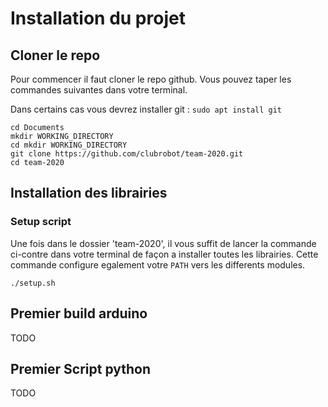 # Installation du projet

## Cloner le repo

Pour commencer il faut cloner le repo github. Vous pouvez taper les commandes suivantes dans votre terminal.

<aside class="notice">
Dans certains cas vous devrez installer git : <code>sudo apt install git</code>
</aside>

```shell
cd Documents
mkdir WORKING_DIRECTORY
cd mkdir WORKING_DIRECTORY
git clone https://github.com/clubrobot/team-2020.git
cd team-2020
```

## Installation des librairies

### Setup script

Une fois dans le dossier 'team-2020', il vous suffit de lancer la commande ci-contre dans votre terminal de façon a installer toutes les librairies.
Cette commande configure egalement votre `PATH` vers les differents modules.

```shell
./setup.sh
```

## Premier build arduino

TODO

## Premier Script python

TODO
